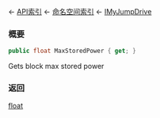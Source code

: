 ← [API索引](Api-Index) ← [命名空间索引](Namespace-Index) ← [IMyJumpDrive](Sandbox.ModAPI.Ingame.IMyJumpDrive)

### 概要

```csharp
public float MaxStoredPower { get; }
```

Gets block max stored power

### 返回

[float](https://docs.microsoft.com/en-us/dotnet/api/System.Single?view=netframework-4.6)

